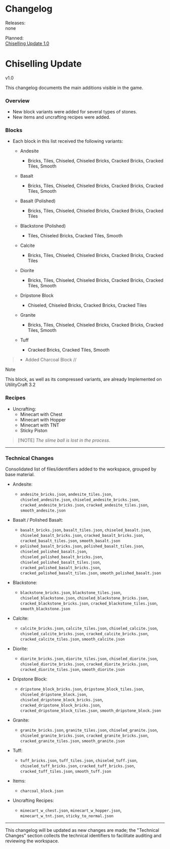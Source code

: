 # Changelog

Releases:\
none

Planned:\
[Chiselling Update 1.0](#)

# Chiselling Update
v1.0

This changelog documents the main additions visible in the game.
### Overview
- New block variants were added for several types of stones.
- New items and uncrafting recipes were added.

### Blocks
- Each block in this list received the following variants:

    - Andesite
        - Bricks, Tiles, Chiseled, Chiseled Bricks, Cracked Bricks, Cracked Tiles, Smooth

    - Basalt
        - Bricks, Tiles, Chiseled, Chiseled Bricks, Cracked Bricks, Cracked Tiles, Smooth

    - Basalt (Polished)
        - Bricks, Tiles, Chiseled, Chiseled Bricks, Cracked Bricks, Cracked Tiles

    - Blackstone (Polished)
        - Tiles, Chiseled Bricks, Cracked Tiles, Smooth

    - Calcite
        - Bricks, Tiles, Chiseled, Chiseled Bricks, Cracked Bricks, Cracked Tiles

    - Diorite
        - Bricks, Tiles, Chiseled, Chiseled Bricks, Cracked Bricks, Cracked Tiles, Smooth

    - Dripstone Block
        - Chiseled, Chiseled Bricks, Cracked Bricks, Cracked Tiles

    - Granite
        - Bricks, Tiles, Chiseled, Chiseled Bricks, Cracked Bricks, Cracked Tiles, Smooth

    - Tuff
        - Cracked Bricks, Cracked Tiles, Smooth

> - Added Charcoal Block //

> [!NOTE]
> This block, as well as its compressed variants, are already Implemented on UtilityCraft 3.2

### Recipes
- Uncrafting:
    - Minecart with Chest
    - Minecart with Hopper
    - Minecart with TNT
    - Sticky Piston
> [!NOTE] _The slime ball is lost in the process_.

---

### Technical Changes
Consolidated list of files/identifiers added to the workspace, grouped by base material.

- Andesite:
    - `andesite_bricks.json`, `andesite_tiles.json`, `chiseled_andesite.json`, `chiseled_andesite_bricks.json`, `cracked_andesite_bricks.json`, `cracked_andesite_tiles.json`, `smooth_andesite.json`

- Basalt / Polished Basalt:
    - `basalt_bricks.json`, `basalt_tiles.json`, `chiseled_basalt.json`, `chiseled_basalt_bricks.json`, `cracked_basalt_bricks.json`, `cracked_basalt_tiles.json`, `smooth_basalt.json`
    - `polished_basalt_bricks.json`, `polished_basalt_tiles.json`, `chiseled_polished_basalt.json`, `chiseled_polished_basalt_bricks.json`, `chiseled_polished_basalt_tiles.json`, `cracked_polished_basalt_bricks.json`, `cracked_polished_basalt_tiles.json`, `smooth_polished_basalt.json`

- Blackstone:
    - `blackstone_bricks.json`, `blackstone_tiles.json`, `chiseled_blackstone.json`, `chiseled_blackstone_bricks.json`, `cracked_blackstone_bricks.json`, `cracked_blackstone_tiles.json`, `smooth_blackstone.json`

- Calcite:
    - `calcite_bricks.json`, `calcite_tiles.json`, `chiseled_calcite.json`, `chiseled_calcite_bricks.json`, `cracked_calcite_bricks.json`, `cracked_calcite_tiles.json`, `smooth_calcite.json`

- Diorite:
    - `diorite_bricks.json`, `diorite_tiles.json`, `chiseled_diorite.json`, `chiseled_diorite_bricks.json`, `cracked_diorite_bricks.json`, `cracked_diorite_tiles.json`, `smooth_diorite.json`

- Dripstone Block:
    - `dripstone_block_bricks.json`, `dripstone_block_tiles.json`, `chiseled_dripstone_block.json`, `chiseled_dripstone_block_bricks.json`, `cracked_dripstone_block_bricks.json`, `cracked_dripstone_block_tiles.json`, `smooth_dripstone_block.json`

- Granite:
    - `granite_bricks.json`, `granite_tiles.json`, `chiseled_granite.json`, `chiseled_granite_bricks.json`, `cracked_granite_bricks.json`, `cracked_granite_tiles.json`, `smooth_granite.json`

- Tuff:
    - `tuff_bricks.json`, `tuff_tiles.json`, `chiseled_tuff.json`, `chiseled_tuff_bricks.json`, `cracked_tuff_bricks.json`, `cracked_tuff_tiles.json`, `smooth_tuff.json`

- Items:
    - `charcoal_block.json`

- Uncrafting Recipes:
    - `minecart_w_chest.json`, `minecart_w_hopper.json`, `minecart_w_tnt.json`, `sticky_to_normal.json`

---

This changelog will be updated as new changes are made; the "Technical Changes" section collects the technical identifiers to facilitate auditing and reviewing the workspace.
